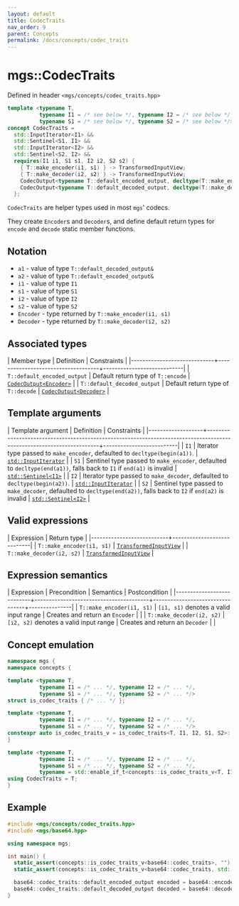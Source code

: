 ```yaml
---
layout: default
title: CodecTraits
nav_order: 9
parent: Concepts
permalink: /docs/concepts/codec_traits
---
```


# mgs::CodecTraits

Defined in header `<mgs/concepts/codec_traits.hpp>`

```cpp
template <typename T,
          typename I1 = /* see below */, typename I2 = /* see below */,
          typename S1 = /* see below */, typename S2 = /* see below */>
concept CodecTraits =
  std::InputIterator<I1> &&
  std::Sentinel<S1, I1> &&
  std::InputIterator<I2> &&
  std::Sentinel<S2, I2> &&
  requires(I1 i1, S1 s1, I2 i2, S2 s2) {
    { T::make_encoder(i1, s1) } -> TransformedInputView;
    { T::make_decoder(i2, s2) } -> TransformedInputView;
    CodecOutput<typename T::default_encoded_output, decltype(T::make_encoder(i1, s1))>;
    CodecOutput<typename T::default_decoded_output, decltype(T::make_decoder(i2, s2))>;
  };
```

`CodecTraits` are helper types used in most `mgs`' codecs.

They create `Encoder`s and `Decoder`s, and define default return types for `encode` and `decode` static member functions.

## Notation

* `a1` - value of type `T::default_decoded_output&`
* `a2` - value of type `T::default_encoded_output&`
* `i1` - value of type `I1`
* `s1` - value of type `S1`
* `i2` - value of type `I2`
* `s2` - value of type `S2`
* `Encoder` - type returned by `T::make_encoder(i1, s1)`
* `Decoder` - type returned by `T::make_decoder(i2, s2)`

## Associated types

| Member type                 | Definition                         | Constraints                |
|-----------------------------+------------------------------------+----------------------------|
| `T::default_encoded_output` | Default return type of `T::encode` | [`CodecOutput<Encoder>`]() |
| `T::default_decoded_output` | Default return type of `T::decode` | [`CodecOutput<Decoder>`]() |

## Template arguments

| Template argument | Definition                                                                                                           | Constraints              |
|-------------------+----------------------------------------------------------------------------------------------------------------------+--------------------------|
| `I1`              | Iterator type passed to `make_encoder`, defaulted to `decltype(begin(a1))`.                                          | [`std::InputIterator`]() |
| `S1`              | Sentinel type passed to `make_encoder`, defaulted to `decltype(end(a1))`, falls back to `I1` if `end(a1)` is invalid | [`std::Sentinel<I1>`]()  |
| `I2`              | Iterator type passed to `make_decoder`, defaulted to `decltype(begin(a2))`.                                          | [`std::InputIterator`]() |
| `S2`              | Sentinel type passed to `make_decoder`, defaulted to `decltype(end(a2))`, falls back to `I2` if `end(a2)` is invalid | [`std::Sentinel<I2>`]()  |

## Valid expressions

| Expression                | Return type                |
|---------------------------+----------------------------|
| `T::make_encoder(i1, s1)` | [`TransformedInputView`]() |
| `T::make_decoder(i2, s2)` | [`TransformedInputView`]() |

## Expression semantics

| Expression                | Precondition                           | Semantics                       | Postcondition |
|---------------------------+----------------------------------------+---------------------------------+---------------|
| `T::make_encoder(i1, s1)` | `[i1, s1)` denotes a valid input range | Creates and return an `Encoder` |               |
| `T::make_decoder(i2, s2)` | `[i2, s2)` denotes a valid input range | Creates and return an `Decoder` |               |

## Concept emulation

```cpp
namespace mgs {
namespace concepts {

template <typename T,
          typename I1 = /* ... */, typename I2 = /* ... */,
          typename S1 = /* ... */, typename S2 = /* ... */>
struct is_codec_traits { /* ... */ };

template <typename T,
          typename I1 = /* ... */, typename I2 = /* ... */,
          typename S1 = /* ... */, typename S2 = /* ... */>
constexpr auto is_codec_traits_v = is_codec_traits<T, I1, I2, S1, S2>::value;
}

template <typename T,
          typename I1 = /* ... */, typename I2 = /* ... */,
          typename S1 = /* ... */, typename S2 = /* ... */,
          typename = std::enable_if_t<concepts::is_codec_traits_v<T, I1, I2, S1, S2>>>
using CodecTraits = T;
}
```

## Example

```cpp
#include <mgs/concepts/codec_traits.hpp>
#include <mgs/base64.hpp>

using namespace mgs;

int main() {
  static_assert(concepts::is_codec_traits_v<base64::codec_traits>, "");
  static_assert(concepts::is_codec_traits_v<base64::codec_traits, std::istreambuf_iterator<char>>, "");

  base64::codec_traits::default_encoded_output encoded = base64::encode("Hello, World!");
  base64::codec_traits::default_decoded_output decoded = base64::decode(encoded);
}
```
